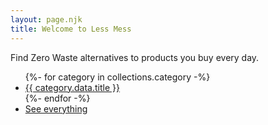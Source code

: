 ```yaml
---
layout: page.njk
title: Welcome to Less Mess
---
```


<p class="intro">Find Zero Waste alternatives to products you buy every day.</p>


<ul class="sections">
{%- for category in collections.category -%}
  <li><a href="{{ category.data.url }}">{{ category.data.title }}</a></li>
{%- endfor -%}
  <li><a href="/all">See everything</a></li>
</ul>

